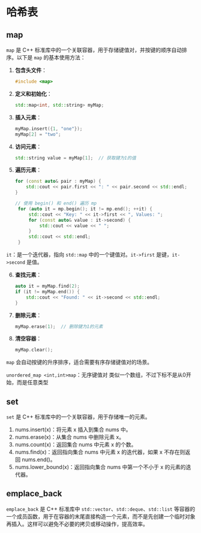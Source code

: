 # 哈希表

## map
`map` 是 C++ 标准库中的一个关联容器，用于存储键值对，并按键的顺序自动排序。以下是 `map` 的基本使用方法：

1. **包含头文件**：
   ```cpp
   #include <map>
   ```

2. **定义和初始化**：
   ```cpp
   std::map<int, std::string> myMap;
   ```

3. **插入元素**：
   ```cpp
   myMap.insert({1, "one"});
   myMap[2] = "two";
   ```

4. **访问元素**：
   ```cpp
   std::string value = myMap[1];  // 获取键为1的值
   ```

5. **遍历元素**：
   ```cpp
   for (const auto& pair : myMap) {
       std::cout << pair.first << ": " << pair.second << std::endl;
   }

   // 使用 begin() 和 end() 遍历 mp
    for (auto it = mp.begin(); it != mp.end(); ++it) {
        std::cout << "Key: " << it->first << ", Values: ";
        for (const auto& value : it->second) {
            std::cout << value << " ";
        }
        std::cout << std::endl;
    }
   ```
`it`：是一个迭代器，指向 `std::map` 中的一个键值对。`it->first` 是键，`it->second` 是值。


6. **查找元素**：
   ```cpp
   auto it = myMap.find(2);
   if (it != myMap.end()) {
       std::cout << "Found: " << it->second << std::endl;
   }
   ```

7. **删除元素**：
   ```cpp
   myMap.erase(1);  // 删除键为1的元素
   ```

8. **清空容器**：
   ```cpp
   myMap.clear();
   ```

`map` 会自动按键的升序排序，适合需要有序存储键值对的场景。

`unordered_map <int,int>map`：无序键值对
类似一个数组，不过下标不是从0开始，而是任意类型

## set
`set` 是 C++ 标准库中的一个关联容器，用于存储唯一的元素。
1. nums.insert(x)：将元素 x 插入到集合 nums 中。
2. nums.erase(x)：从集合 nums 中删除元素 x。
3. nums.count(x)：返回集合 nums 中元素 x 的个数。
4. nums.find(x)：返回指向集合 nums 中元素 x 的迭代器，如果 x 不存在则返回 nums.end()。
5. nums.lower_bound(x)：返回指向集合 nums 中第一个不小于 x 的元素的迭代器。

## emplace_back
`emplace_back` 是 C++ 标准库中 `std::vector`、`std::deque`、`std::list` 等容器的一个成员函数，用于在容器的末尾直接构造一个元素，而不是先创建一个临时对象再插入。这样可以避免不必要的拷贝或移动操作，提高效率。
